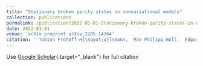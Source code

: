 ```yaml
---
title: "Stationary broken parity states in nonvariational models"
collection: publications
permalink: /publication/2022-01-01-Stationary-broken-parity-states-in-nonvariational-models
date: 2022-01-01
venue: 'arXiv preprint arXiv:2205.14364'
citation: ' Tobias Frohoff-H{\&quot;u}lsmann,  Max Philipp Holl,  Edgar Knobloch,  Svetlana V Gurevich,  Uwe Thiele (2022) &quot;Stationary broken parity states in nonvariational models.&quot; <i>arXiv preprint arXiv:2205.14364</i>.'
---
```

Use [Google Scholar](https://scholar.google.com/scholar?q=Stationary+broken+parity+states+in+nonvariational+models){:target="_blank"} for full citation